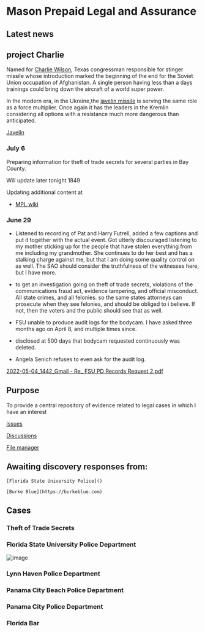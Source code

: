 # Mason Prepaid Legal and Assurance

## Latest news

## project Charlie
Named for [Charlie Wilson](https://en.m.wikipedia.org/wiki/Charlie_Wilson_(Texas_politician)), 
Texas congressman responsible for stinger missile whose introduction marked the beginning of the end for the Soviet Union occupation of Afghanistan.  A single person having less than a days trainings could bring down the aircraft of a world super power.

In the modern era, in the Ukraine,the [javelin missile](https://en.wikipedia.org/wiki/FGM-148_Javelin) is serving the same role as a force multiplier.  Once again it has the leaders in the Kremlin considering all options with a resistance much more dangerous than anticipated.

[Javelin](javelin)

### July 6
Preparing information for theft of trade secrets for several parties in Bay County.

Will update later tonight 
1849


Updating additional content at
- [MPL wiki](https://github.com/mconsulting/mpl/wiki)

### June 29
- Listened to recording of Pat and Harry Futrell, added a few captions and put it together with the actual event.  Got utterly discouraged listening to my mother sticking up for the people that have stolen everything from me including my grandmother.  She continues to do her best and has a stalking charge against me, but that I am doing some quality control on as well.  The SAO should consider the truthfulness of the witnesses here, but I have more.
-  to get an investigation going on theft of trade secrets, violations of the communications fraud act, evidence tampering, and official misconduct.  All state crimes, and all felonies. so the same states attorneys can prosecute when they see felonies, and should be obliged to i believe.  If not, then the voters and the public should see that as well.

- FSU unable to produce audit logs for the bodycam.  I have asked three months ago on April 8, and multiple times since.
- disclosed at 500 days that bodycam requested continuously was deleted.
- Angela Senich refuses to even ask for the audit log.

[2022-05-04_1442_Gmail - Re_ FSU PD Records Request 2.pdf](https://github.com/mconsulting/legal/files/8764516/2022-05-04_1442_Gmail.-.Re_.FSU.PD.Records.Request.2.pdf)

## Purpose
To provide a central repository of evidence related to legal cases in which I have an interest

[issues](https://github.com/mconsulting/legal/issues)

[Discussions](https://github.com/mconsulting/legal/discussions)



[File manager](PythonFileManager/PythonFileManager.py)

## Awaiting discovery responses from:

    [Florida State University Police]()

    [Burke Blue](https://burkeblue.com)


## Cases

### Theft of Trade Secrets
### Florida State University Police Department
![image](https://user-images.githubusercontent.com/11380899/176986750-9a05eca6-65cc-4d0f-8ccc-810ebe9dac51.png)

### Lynn Haven Police Department

### Panama City Beach Police Department

### Panama City Police Department 
### Florida Bar






